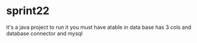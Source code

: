 # sprint22
it's a java project to run it you must have atable in data base has 3 cols and database connector and mysql 
